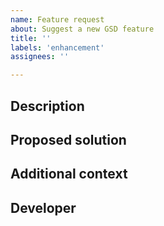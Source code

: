 ```yaml
---
name: Feature request
about: Suggest a new GSD feature
title: ''
labels: 'enhancement'
assignees: ''

---
```


## Description

<!-- What new capability would you like in GSD? -->

## Proposed solution

<!-- How should this capability be implemented? -->
<!-- What might the user API look like? -->

## Additional context

<!-- What additional information is helpful to understand this request? -->

## Developer

<!-- Who should implement the new functionality? We would welcome your contribution! -->
